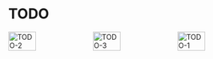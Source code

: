 # TODO
<div style="display: flex; justify-content: space-between;">
    <img src="https://github.com/ISMINIMIN/TODO/assets/131340202/b49fca08-dbf0-4b03-9f3d-e0ff6a514999" alt="TODO-2" width="33%"/>
    <img src="https://github.com/ISMINIMIN/TODO/assets/131340202/e28f2738-c56a-4225-8f3a-fce1a50b3906" alt="TODO-3" width="33%"/>
    <img src="https://github.com/ISMINIMIN/TODO/assets/131340202/8c830a5b-5d53-4c80-bd1f-9126571c6cf9" alt="TODO-1" width="33%"/>
</div>
